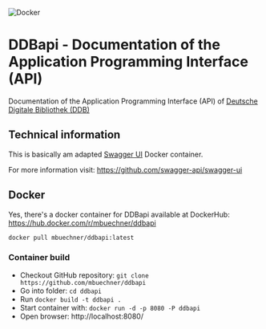![Docker](https://github.com/mbuechner/ddbapi/workflows/Docker/badge.svg)

# DDBapi - Documentation of the Application Programming Interface (API)
Documentation of the Application Programming Interface (API) of [Deutsche Digitale Bibliothek (DDB)](https://www.deutsche-digitale-bibliothek.de/)

## Technical information
This is basically am adapted [Swagger UI](https://hub.docker.com/r/swaggerapi/swagger-ui) Docker container.

For more information visit: https://github.com/swagger-api/swagger-ui

## Docker

Yes, there's a docker container for DDBapi available at DockerHub: https://hub.docker.com/r/mbuechner/ddbapi

```
docker pull mbuechner/ddbapi:latest
```

### Container build
- Checkout GitHub repository: `git clone https://github.com/mbuechner/ddbapi`
- Go into folder: `cd ddbapi`
- Run `docker build -t ddbapi .`
- Start container with: `docker run -d -p 8080 -P ddbapi`
- Open browser: http://localhost:8080/
